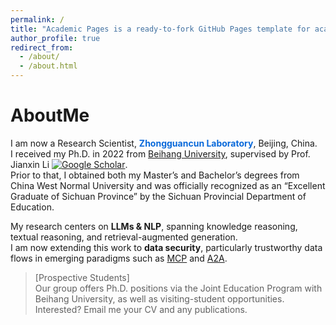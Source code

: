 ```yaml
---
permalink: /
title: "Academic Pages is a ready-to-fork GitHub Pages template for academic personal websites"
author_profile: true
redirect_from: 
  - /about/
  - /about.html
---
```


AboutMe
======

I am now a Research Scientist, **<span style="color:#0969da;">Zhongguancun Laboratory</span>**, Beijing, China.  
I received my Ph.D. in 2022 from [Beihang University](https://www.buaa.edu.cn/), supervised by Prof. Jianxin Li [![Google Scholar](https://img.shields.io/badge/scholar-14000%2B-blue?logo=googlescholar)](https://scholar.google.com/citations?user=EY2lqD0AAAAJ&hl=zh-CN&oi=ao).  
Prior to that, I obtained both my Master’s and Bachelor’s degrees from China West Normal University and was officially recognized as an “Excellent Graduate of Sichuan Province” by the Sichuan Provincial Department of Education.

My research centers on **LLMs & NLP**, spanning knowledge reasoning, textual reasoning, and retrieval-augmented generation.  
I am now extending this work to **data security**, particularly trustworthy data flows in emerging paradigms such as [MCP](https://modelcontextprotocol.io/introduction) and [A2A](https://developers.googleblog.com/en/a2a-a-new-era-of-agent-interoperability/).

> [Prospective Students]  
> Our group offers Ph.D. positions via the Joint Education Program with Beihang University, as well as visiting-student opportunities.  
> Interested? Email me your CV and any publications.
